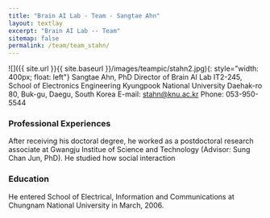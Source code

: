 ```yaml
---
title: "Brain AI Lab - Team - Sangtae Ahn"
layout: textlay
excerpt: "Brain AI Lab -- Team"
sitemap: false
permalink: /team/team_stahn/
---
```


![]({{ site.url }}{{ site.baseurl }}/images/teampic/stahn2.jpg){: style="width: 400px; float: left"}
Sangtae Ahn, PhD
Director of Brain AI Lab
IT2-245, School of Electronics Engineering
Kyungpook National University
Daehak-ro 80, Buk-gu, Daegu, South Korea
E-mail: stahn@knu.ac.kr
Phone: 053-950-5544



### Professional Experiences
After receiving his doctoral degree, he worked as a postdoctoral research associate at Gwangju Institue of Science and Technology (Advisor: Sung Chan Jun, PhD). He studied how social interaction 


### Education
He entered School of Electrical, Information and Communications at Chungnam National University in March, 2006. 




   
